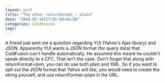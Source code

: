 ```yaml
---
layout: post
title: "The other returnFormat - plain"
date: "2008-05-16T17:05:00+06:00"
categories: ColdFusion 
tags: 
---
```


A friend just sent me a question regarding YUI (Yahoo's Ajax library) and JSON. Apparently YUI wants a JSON format (for query data) that ColdFusion can't handle automatically. He assumed this meant he couldn't speak directly to a CFC. That isn't the case. Don't forget that along with returnFormat=json, you can do use both plain and XML. So if you want to spit out the JSON format that Yahoo will like, you would need to create the string yourself, and use returnFormat=plain in the URL.